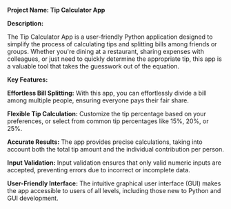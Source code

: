 **Project Name: Tip Calculator App**

**Description:**

The Tip Calculator App is a user-friendly Python application designed to simplify the process of calculating tips and splitting bills among friends or groups. Whether you're dining at a restaurant, sharing expenses with colleagues, or just need to quickly determine the appropriate tip, this app is a valuable tool that takes the guesswork out of the equation.

**Key Features:**

**Effortless Bill Splitting:** With this app, you can effortlessly divide a bill among multiple people, ensuring everyone pays their fair share.

**Flexible Tip Calculation:** Customize the tip percentage based on your preferences, or select from common tip percentages like 15%, 20%, or 25%.

**Accurate Results:** The app provides precise calculations, taking into account both the total tip amount and the individual contribution per person.

**Input Validation:** Input validation ensures that only valid numeric inputs are accepted, preventing errors due to incorrect or incomplete data.

**User-Friendly Interface:** The intuitive graphical user interface (GUI) makes the app accessible to users of all levels, including those new to Python and GUI development.

